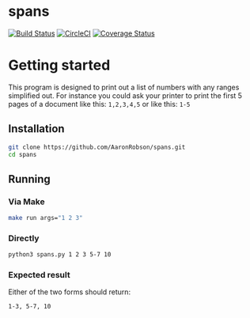 # spans
[![Build Status](https://travis-ci.org/AaronRobson/spans.svg?branch=master)](https://travis-ci.org/AaronRobson/spans)
[![CircleCI](https://circleci.com/gh/AaronRobson/spans.svg?style=svg)](https://circleci.com/gh/AaronRobson/spans)
[![Coverage Status](https://coveralls.io/repos/github/AaronRobson/spans/badge.svg?branch=master)](https://coveralls.io/github/AaronRobson/spans?branch=master)

# Getting started
This program is designed to print out a list of numbers with any ranges
simplified out.
For instance you could ask your printer to print the first 5 pages of
a document like this:
`1,2,3,4,5`
or like this:
`1-5`

## Installation
```bash
git clone https://github.com/AaronRobson/spans.git
cd spans
```

## Running

### Via Make
```bash
make run args="1 2 3"
```

### Directly
```bash
python3 spans.py 1 2 3 5-7 10
```

### Expected result
Either of the two forms should return:
```bash
1-3, 5-7, 10
```
